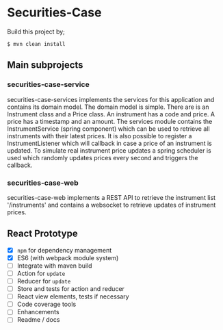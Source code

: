 # Securities-Case

Build this project by;
    
    $ mvn clean install

## Main subprojects

### securities-case-service

securities-case-services implements the services for this application and contains its domain model.
The domain model is simple. There are is an Instrument class and a Price class. An instrument has a code and price. 
A price has a timestamp and an amount. The services module contains the InstrumentService (spring component) which can be used to retrieve all instruments with their latest prices. It is also possible to register a InstrumentListener which will callback in case a price of an instrument is updated.
To simulate real instrument price updates a spring scheduler is used which randomly updates prices every second and triggers the callback.


### securities-case-web

securities-case-web implements a REST API to retrieve the instrument list '/instruments' and contains a websocket to retrieve updates of instrument prices.


## React Prototype

- [x] `npm` for dependency management
- [x] ES6 (with webpack module system)
- [ ] Integrate with maven build
- [ ] Action for `update`
- [ ] Reducer for `update`
- [ ] Store and tests for action and reducer
- [ ] React view elements, tests if necessary
- [ ] Code coverage tools
- [ ] Enhancements
- [ ] Readme / docs

